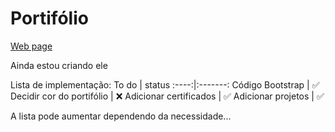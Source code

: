 # Portifólio

[Web page](https://munique-feitoza.github.io/Portifolio/)

Ainda estou criando ele

Lista de implementação:
To do | status 
:----:|:-------:
Código Bootstrap | ✅
Decidir cor do portifólio | ❌
Adicionar certificados | ✅
Adicionar projetos | ✅

A lista pode aumentar dependendo da necessidade...
